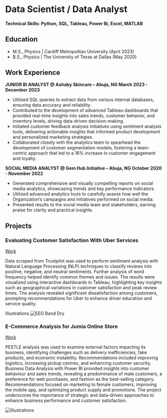 
# Data Scientist / Data Analyst

#### Technical Skills: Python, SQL, Tableau, Power Bi, Excel, MATLAB

## Education

 - M.S., Physics | Cardiff Metropolitan University (April 2023)
 - B.S., Physics | The University of Texas at Dallas (May 2020)

## Work Experience

**JUNIOR BI ANALYST @ Ashaby Skincare – Abuja, NG 	March 2023 - December 2023**

- Utilized SQL queries to extract data from various internal databases, ensuring data accuracy and reliability.
- Contributed to the development of advanced Tableau dashboards that provided real-time insights into sales trends, customer behavior, and inventory levels, driving data-driven decision-making.
- Initiated customer feedback analysis initiatives using sentiment analysis tools, delivering actionable insights that informed product development and personalized marketing strategies.
- Collaborated closely with the analytics team to spearhead the development of customer segmentation models, fostering a team-centric approach that led to a 16% increase in customer engagement and loyalty.

**SOCIAL MEDIA ANALYST @ Gem Hub Initiative – Abuja, NG	October 2020 - November 2022**
 
- Generated comprehensive and visually compelling reports on social media analytics, showcasing trends and key performance indicators.
- Utilized advanced analytics tools to carefully assess how well the Organization’s campaigns and initiatives performed on social media.
- Presented results to the social media team and stakeholders, earning praise for clarity and practical insights.

## Projects
### Evaluating Customer Satisfaction With Uber Services
[Work]()

Data scraped from Trustpilot was used to perform sentiment analysis with Natural Language Processing (NLP) techniques to classify reviews into positive, negative, and neutral sentiments. Further analysis of word frequency helped identify common themes and issues. The results were visualized using interactive dashboards in Tableau, highlighting key insights such as geographical variations in customer satisfaction and peak review times. The analysis revealed significant dissatisfaction among customers, prompting recommendations for Uber to enhance driver education and service quality. 

Illustrations 
![EEG Band Dry]()

### E-Commerce Analysis for Jumia Online Store
[Work]()

PESTLE analysis was used to examine external factors impacting its business, identifying challenges such as delivery inefficiencies, fake products, and economic instability. Recommendations included improving logistics, increasing pickup centres, and enhancing customer security. Business Data Analysis with Power BI provided insights into customer behaviour and sales trends, revealing a predominance of male customers, a preference for web purchases, and fashion as the best-selling category. Recommendations focused on marketing to female customers, improving the mobile app, and optimizing product supply and promotions. The project underscores the importance of strategic and data-driven approaches to enhance business performance and customer satisfaction.

![Illustrations]()

